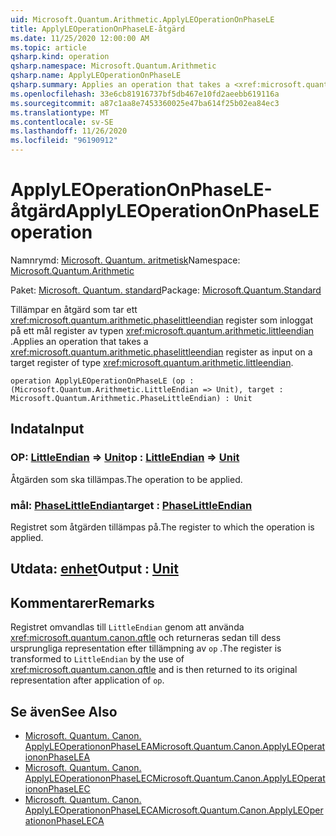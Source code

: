 ```yaml
---
uid: Microsoft.Quantum.Arithmetic.ApplyLEOperationOnPhaseLE
title: ApplyLEOperationOnPhaseLE-åtgärd
ms.date: 11/25/2020 12:00:00 AM
ms.topic: article
qsharp.kind: operation
qsharp.namespace: Microsoft.Quantum.Arithmetic
qsharp.name: ApplyLEOperationOnPhaseLE
qsharp.summary: Applies an operation that takes a <xref:microsoft.quantum.arithmetic.phaselittleendian> register as input on a target register of type <xref:microsoft.quantum.arithmetic.littleendian>.
ms.openlocfilehash: 33e6cb81916737bf5db467e10fd2aeebb619116a
ms.sourcegitcommit: a87c1aa8e7453360025e47ba614f25b02ea84ec3
ms.translationtype: MT
ms.contentlocale: sv-SE
ms.lasthandoff: 11/26/2020
ms.locfileid: "96190912"
---
```

# <a name="applyleoperationonphasele-operation"></a><span data-ttu-id="91cd5-102">ApplyLEOperationOnPhaseLE-åtgärd</span><span class="sxs-lookup"><span data-stu-id="91cd5-102">ApplyLEOperationOnPhaseLE operation</span></span>

<span data-ttu-id="91cd5-103">Namnrymd: [Microsoft. Quantum. aritmetisk](xref:Microsoft.Quantum.Arithmetic)</span><span class="sxs-lookup"><span data-stu-id="91cd5-103">Namespace: [Microsoft.Quantum.Arithmetic](xref:Microsoft.Quantum.Arithmetic)</span></span>

<span data-ttu-id="91cd5-104">Paket: [Microsoft. Quantum. standard](https://nuget.org/packages/Microsoft.Quantum.Standard)</span><span class="sxs-lookup"><span data-stu-id="91cd5-104">Package: [Microsoft.Quantum.Standard](https://nuget.org/packages/Microsoft.Quantum.Standard)</span></span>


<span data-ttu-id="91cd5-105">Tillämpar en åtgärd som tar ett <xref:microsoft.quantum.arithmetic.phaselittleendian> register som inloggat på ett mål register av typen <xref:microsoft.quantum.arithmetic.littleendian> .</span><span class="sxs-lookup"><span data-stu-id="91cd5-105">Applies an operation that takes a <xref:microsoft.quantum.arithmetic.phaselittleendian> register as input on a target register of type <xref:microsoft.quantum.arithmetic.littleendian>.</span></span>

```qsharp
operation ApplyLEOperationOnPhaseLE (op : (Microsoft.Quantum.Arithmetic.LittleEndian => Unit), target : Microsoft.Quantum.Arithmetic.PhaseLittleEndian) : Unit
```


## <a name="input"></a><span data-ttu-id="91cd5-106">Indata</span><span class="sxs-lookup"><span data-stu-id="91cd5-106">Input</span></span>

### <a name="op--littleendian--unit"></a><span data-ttu-id="91cd5-107">OP: [LittleEndian](xref:Microsoft.Quantum.Arithmetic.LittleEndian) => [Unit](xref:microsoft.quantum.lang-ref.unit)</span><span class="sxs-lookup"><span data-stu-id="91cd5-107">op : [LittleEndian](xref:Microsoft.Quantum.Arithmetic.LittleEndian) => [Unit](xref:microsoft.quantum.lang-ref.unit)</span></span> 

<span data-ttu-id="91cd5-108">Åtgärden som ska tillämpas.</span><span class="sxs-lookup"><span data-stu-id="91cd5-108">The operation to be applied.</span></span>


### <a name="target--phaselittleendian"></a><span data-ttu-id="91cd5-109">mål: [PhaseLittleEndian](xref:Microsoft.Quantum.Arithmetic.PhaseLittleEndian)</span><span class="sxs-lookup"><span data-stu-id="91cd5-109">target : [PhaseLittleEndian](xref:Microsoft.Quantum.Arithmetic.PhaseLittleEndian)</span></span>

<span data-ttu-id="91cd5-110">Registret som åtgärden tillämpas på.</span><span class="sxs-lookup"><span data-stu-id="91cd5-110">The register to which the operation is applied.</span></span>



## <a name="output--unit"></a><span data-ttu-id="91cd5-111">Utdata: [enhet](xref:microsoft.quantum.lang-ref.unit)</span><span class="sxs-lookup"><span data-stu-id="91cd5-111">Output : [Unit](xref:microsoft.quantum.lang-ref.unit)</span></span>



## <a name="remarks"></a><span data-ttu-id="91cd5-112">Kommentarer</span><span class="sxs-lookup"><span data-stu-id="91cd5-112">Remarks</span></span>

<span data-ttu-id="91cd5-113">Registret omvandlas till `LittleEndian` genom att använda <xref:microsoft.quantum.canon.qftle> och returneras sedan till dess ursprungliga representation efter tillämpning av `op` .</span><span class="sxs-lookup"><span data-stu-id="91cd5-113">The register is transformed to `LittleEndian` by the use of <xref:microsoft.quantum.canon.qftle> and is then returned to its original representation after application of `op`.</span></span>

## <a name="see-also"></a><span data-ttu-id="91cd5-114">Se även</span><span class="sxs-lookup"><span data-stu-id="91cd5-114">See Also</span></span>

- [<span data-ttu-id="91cd5-115">Microsoft. Quantum. Canon. ApplyLEOperationonPhaseLEA</span><span class="sxs-lookup"><span data-stu-id="91cd5-115">Microsoft.Quantum.Canon.ApplyLEOperationonPhaseLEA</span></span>](xref:Microsoft.Quantum.Canon.ApplyLEOperationonPhaseLEA)
- [<span data-ttu-id="91cd5-116">Microsoft. Quantum. Canon. ApplyLEOperationonPhaseLEC</span><span class="sxs-lookup"><span data-stu-id="91cd5-116">Microsoft.Quantum.Canon.ApplyLEOperationonPhaseLEC</span></span>](xref:Microsoft.Quantum.Canon.ApplyLEOperationonPhaseLEC)
- [<span data-ttu-id="91cd5-117">Microsoft. Quantum. Canon. ApplyLEOperationonPhaseLECA</span><span class="sxs-lookup"><span data-stu-id="91cd5-117">Microsoft.Quantum.Canon.ApplyLEOperationonPhaseLECA</span></span>](xref:Microsoft.Quantum.Canon.ApplyLEOperationonPhaseLECA)